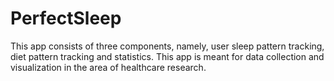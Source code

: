 # PerfectSleep

This app consists of three components, namely, user sleep pattern tracking, diet pattern tracking and statistics.
This app is meant for data collection and visualization in the area of healthcare research.
